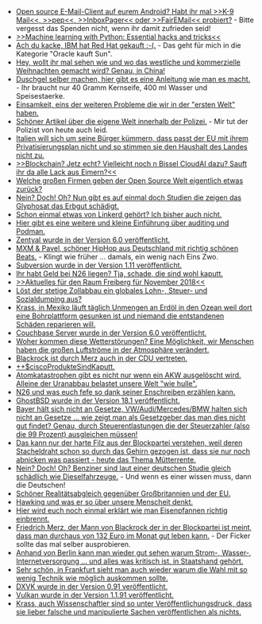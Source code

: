 * [Open source E-Mail-Client auf eurem Android? Habt ihr mal >>K-9 Mail<<, >>pep<<, >>InboxPager<< oder >>FairEMail<< probiert?](https://opensource.com/article/18/10/open-source-android-email-clients) - Bitte vergesst das Spenden nicht, wenn ihr damit zufrieden seid!
* [>>Machine learning with Python: Essential hacks and tricks<<](https://opensource.com/article/18/10/machine-learning-python-essential-hacks-and-tricks)
* [Ach du kacke, IBM hat Red Hat gekauft :-(.](https://www.pro-linux.de/news/1/26441/ibm-%C3%BCbernimmt-red-hat.html) - Das geht für mich in die Kategorie "Oracle kauft Sun".
* [Hey, wollt ihr mal sehen wie und wo das westliche und kommerzielle Weihnachten gemacht wird? Genau, in China!](https://netzfrauen.org/2018/10/29/china-7/)
* [Duschgel selber machen, hier gibt es eine Anleitung wie man es macht.](https://www.careelite.de/duschgel-selber-machen/) - Ihr braucht nur 40 Gramm Kernseife, 400 ml Wasser und Speisestaerke.
* [Einsamkeit, eins der weiteren Probleme die wir in der "ersten Welt" haben.](https://netzfrauen.org/2018/10/29/loneliness/)
* [Schöner Artikel über die eigene Welt innerhalb der Polizei.](https://www.neopresse.com/politik/enthuellt-polizist-beklagt-sich-man-lacht-uns-aus/) - Mir tut der Polizist von heute auch leid.
* [Italien will sich um seine Bürger kümmern, dass passt der EU mit ihrem Privatisierungsplan nicht und so stimmen sie den Haushalt des Landes nicht zu.](https://www.neopresse.com/europa/wie-geht-es-jetzt-weiter-eu-kommission-nimmt-haushalt-italiens-nicht-an/)
* [>>Blockchain? Jetz echt? Vielleicht noch n Bissel CloudAI dazu? Sauft ihr da alle Lack aus Eimern?<<](https://twitter.com/BMG_Bund/status/1056905127553130497)
* [Welche großen Firmen geben der Open Source Welt eigentlich etwas zurück?](https://zaitcev.livejournal.com/251795.html)
* [Nein? Doch! Oh? Nun gibt es auf einmal doch Studien die zeigen das Glyphosat das Erbgut schädigt.](https://netzfrauen.org/2018/10/29/glyphosat-3/)
* [Schon einmal etwas von Linkerd gehört? Ich bisher auch nicht.](https://opensource.com/article/18/10/linkerd-20-service-ops-you-and-me)
* [Hier gibt es eine weitere und kleine Einführung über auditing und Podman.](https://opensource.com/article/18/10/podman-more-secure-way-run-containers)
* [Zentyal wurde in der Version 6.0 veröffentlicht.](https://www.pro-linux.de/news/1/26449/linux-server-zentyal-60-freigegeben.html)
* [MXM & Pavel, schöner HipHop aus Deutschland mit richtig schönen Beats.](https://duckduckgo.com/?q=mxm+pavel&t=ffab&ia=videos) - Klingt wie früher ... damals, ein wenig nach Eins Zwo.
* [Subversion wurde in der Version 1.11 veröffentlicht.](https://www.pro-linux.de/news/1/26455/subversion-111-ver%C3%B6ffentlicht.html)
* [Ihr habt Geld bei N26 liegen? Tja, schade, die sind wohl kaputt.](https://blog.fefe.de/?ts=a52766b4)
* [>>Aktuelles für den Raum Freiberg für November 2018<<](https://bio-erzgebirge.de/wp/?p=16530)
* [Löst der stetige Zollabbau ein globales Lohn-, Steuer- und Sozialdumping aus?](https://www.neopresse.com/politik/die-zeichen-stehen-gut-fuer-den-dexit/)
* [Krass, in Mexiko läuft täglich Unmengen an Erdöl in den Ozean weil dort eine Bohrplattform gesunken ist und niemand die entstandenen Schäden reparieren will.](http://www.sonnenseite.com/de/umwelt/die-unbekannte-oelkatastrophe-im-golf-von-mexiko.html)
* [Couchbase Server wurde in der Version 6.0 veröffentlicht.](https://blog.couchbase.com/announcing-couchbase-6-0/)
* [Woher kommen diese Wetterstörungen? Eine Möglichkeit, wir Menschen haben die großen Luftströme in der Atmosphäre verändert.](http://www.sonnenseite.com/de/wissenschaft/mehr-extremwetter-durch-die-stoerung-gigantischer-luftstroeme-in-der-atmosphaere.html)
* [Blackrock ist durch Merz auch in der CDU vertreten.](https://www.neopresse.com/politik/merz-blackrock-in-der-bundesregierung/)
* [++$ciscoProdukteSindKaputt.](https://blog.fefe.de/?ts=a5242f41)
* [Atomkatastrophen gibt es nicht nur wenn ein AKW ausgelöscht wird. Alleine der Uranabbau belastet unsere Welt "wie hulle".](https://netzfrauen.org/2018/11/01/uranium/)
* [N26 und was euch fefe so dank seiner Enschreiben erzählen kann.](https://blog.fefe.de/?ts=a5242561)
* [GhostBSD wurde in der Version 18.1 veröffentlicht.](https://www.pro-linux.de/news/1/26457/ghostbsd-1810-setzt-auf-trueos.html)
* [Bayer hält sich nicht an Gesetze, VW/Audi/Mercedes/BMW halten sich nicht an Gesetze ... wie zeigt man als Gesetzgeber das man dies nicht gut findet? Genau, durch Steuerentlastungen die der Steuerzahler (also die 99 Prozent) ausgleichen müssen!](https://www.neopresse.com/nachrichten/scholz-will-deutsche-unternehmen-steuerlich-entlasten/)
* [Das kann nur der harte Filz aus der Blockpartei verstehen, weil deren Stacheldraht schon so durch das Gehirn gezogen ist, dass sie nur noch abnicken was passiert - heute das Thema Mütterrente.](https://www.neopresse.com/nachrichten/sozialverband-fordert-muetterrente-auch-fuer-arme-seniorinnen/)
* [Nein? Doch! Oh? Benziner sind laut einer deutschen Studie gleich schädlich wie Dieselfahrzeuge.](https://www.neopresse.com/nachrichten/studie-benziner-genauso-klimaschaedlich-wie-dieselmotoren/) - Und wenn es einer wissen muss, dann die Deutschen!
* [Schöner Realitätsabgleich gegenüber Großbritannien und der EU.](https://npr.news.eulu.info/2018/11/03/die-herrschaft-der-eu-beendete-grossbritanniens-freiheit-und-unabhaengigkeit/)
* [Hawking und was er so über unsere Menscheit denkt.](https://netzfrauen.org/2018/11/03/hawking-2/)
* [Hier wird euch noch einmal erklärt wie man Eisenpfannen richtig einbrennt.](https://www.smarticular.net/eisenpfanne-einbrennen-backofen-leinoel-gusseisen-patina/)
* [Friedrich Merz, der Mann von Blackrock der in der Blockpartei ist meint, dass man durchaus von 132 Euro im Monat gut leben kann.](https://www.neopresse.com/politik/armes-deutschland-merz-meint-132-euro-hartz-iv-sind-ausreichend/) - Der Ficker sollte das mal selber ausprobieren.
* [Anhand von Berlin kann man wieder gut sehen warum Strom-, Wasser-, Internetversorgung ... und alles was kritisch ist, in Staatshand gehört.](https://www.neopresse.com/wirtschaft/ein-kleiner-sieg-fuer-die-deutschen-energieinteressen-vattenfall-wird-eingebremst/)
* [Sehr schön, in Frankfurt sieht man auch wieder warum die Wahl mit so wenig Technik wie möglich auskommen sollte.](https://tuxproject.de/blog/2018/11/hessliche-wahlsoftware/)
* [DXVK wurde in der Version 0.91 veröffentlicht.](https://www.phoronix.com/scan.php?page=news_item&px=DXVK-0.91-Released)
* [Vulkan wurde in der Version 1.1.91 veröffentlicht.](https://www.phoronix.com/scan.php?page=news_item&px=Vulkan-1.1.91-Released)
* [Krass, auch Wissenschaftler sind so unter Veröffentlichungsdruck, dass sie lieber falsche und manipulierte Sachen veröffentlichen als nichts.](https://blog.fefe.de/?ts=a520cd1c)
